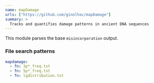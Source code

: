 ```yaml
---
name: mapDamage
urls: ["https://github.com/ginolhac/mapDamage"]
summary: >
  Tracks and quantifies damage patterns in ancient DNA sequences
---
```


This module parses the base `misincorporation` output.

### File search patterns

```yaml
mapdamage:
  - fn: 3p*_freq.txt
  - fn: 5p*_freq.txt
  - fn: lgdistribution.txt
```
